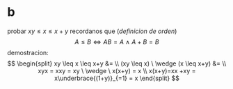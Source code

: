 # b
probar $xy \leq x \leq x+y$
recordanos que (*definicion de orden*)
$$
A \leq B \iff AB = A \ \wedge \ A+B = B
$$
demostracion:
$$
\begin{split}
xy \leq x \leq x+y &= \\
(xy \leq x) \ \wedge (x \leq x+y) &= \\
xyx = xxy = xy \ \wedge \ x(x+y) = x \\
x(x+y)=xx +xy = x\underbrace{(1+y)}_{=1} = x
\end{split}
$$



